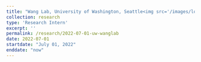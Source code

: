 ```yaml
---
title: "Wang Lab, University of Washington, Seattle<img src='/images/logos/uw.png' height='50' width='50'>"
collection: research
type: 'Research Intern'
excerpt: ''
permalink: /research/2022-07-01-uw-wanglab
date: 2022-07-01
startdate: "July 01, 2022"
enddate: "now"
---
```


